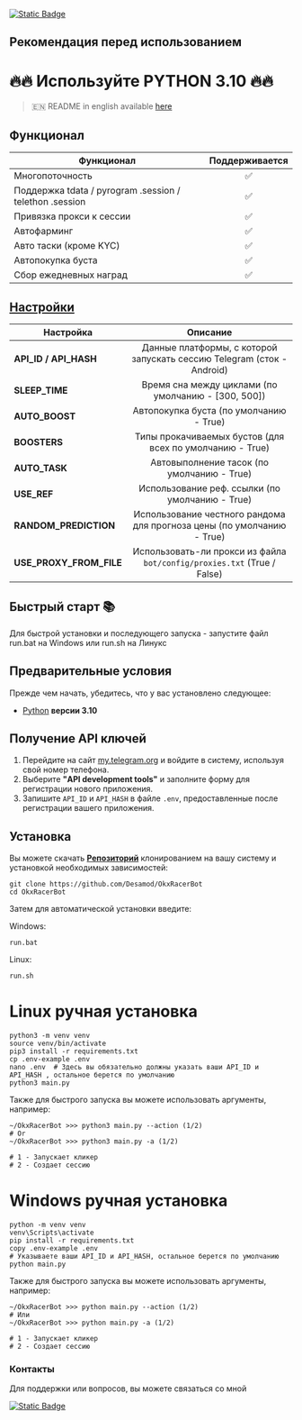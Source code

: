 [![Static Badge](https://img.shields.io/badge/Telegram-Bot%20Link-Link?style=for-the-badge&logo=Telegram&logoColor=white&logoSize=auto&color=blue)](https://t.me/OKX_official_bot/OKX_Racer?startapp=linkCode_116016253)

## Рекомендация перед использованием

# 🔥🔥 Используйте PYTHON 3.10 🔥🔥

> 🇪🇳 README in english available [here](README.md)

## Функционал  
| Функционал                                              | Поддерживается |
|---------------------------------------------------------|:------------:|
| Многопоточность                                         |       ✅      |
| Поддержка tdata / pyrogram .session / telethon .session |       ✅      |
| Привязка прокси к сессии                                |       ✅      |
| Автофарминг                                             |       ✅      |
| Авто таски (кроме KYC)                                  |       ✅      |
| Автопокупка буста                                       |       ✅      |
| Сбор ежедневных наград                                  |       ✅      |



## [Настройки](https://github.com/Desamod/OkxRacerBot/blob/master/.env-example/)
| Настройка               |                                Описание                                 |
|-------------------------|:-----------------------------------------------------------------------:|
| **API_ID / API_HASH**   | Данные платформы, с которой запускать сессию Telegram (сток - Android)  | 
| **SLEEP_TIME**          |           Время сна между циклами (по умолчанию - [300, 500])           |
| **AUTO_BOOST**          |                 Автопокупка буста (по умолчанию - True)                 |
| **BOOSTERS**            |        Типы прокачиваемых бустов (для всех по умолчанию - True)         |
| **AUTO_TASK**           |               Автовыполнение тасок (по умолчанию - True)                |
| **USE_REF**             |             Использование реф. ссылки (по умолчанию - True)             |
| **RANDOM_PREDICTION**   | Использование честного рандома для прогноза цены (по умолчанию - True)  |
| **USE_PROXY_FROM_FILE** | Использовать-ли прокси из файла `bot/config/proxies.txt` (True / False) |

## Быстрый старт 📚

Для быстрой установки и последующего запуска - запустите файл run.bat на Windows или run.sh на Линукс

## Предварительные условия
Прежде чем начать, убедитесь, что у вас установлено следующее:
- [Python](https://www.python.org/downloads/) **версии 3.10**

## Получение API ключей
1. Перейдите на сайт [my.telegram.org](https://my.telegram.org) и войдите в систему, используя свой номер телефона.
2. Выберите **"API development tools"** и заполните форму для регистрации нового приложения.
3. Запишите `API_ID` и `API_HASH` в файле `.env`, предоставленные после регистрации вашего приложения.

## Установка
Вы можете скачать [**Репозиторий**](https://github.com/Desamod/OkxRacerBot) клонированием на вашу систему и установкой необходимых зависимостей:
```shell
git clone https://github.com/Desamod/OkxRacerBot
cd OkxRacerBot
```

Затем для автоматической установки введите:

Windows:
```shell
run.bat
```

Linux:
```shell
run.sh
```

# Linux ручная установка
```shell
python3 -m venv venv
source venv/bin/activate
pip3 install -r requirements.txt
cp .env-example .env
nano .env  # Здесь вы обязательно должны указать ваши API_ID и API_HASH , остальное берется по умолчанию
python3 main.py
```

Также для быстрого запуска вы можете использовать аргументы, например:
```shell
~/OkxRacerBot >>> python3 main.py --action (1/2)
# Or
~/OkxRacerBot >>> python3 main.py -a (1/2)

# 1 - Запускает кликер
# 2 - Создает сессию
```


# Windows ручная установка
```shell
python -m venv venv
venv\Scripts\activate
pip install -r requirements.txt
copy .env-example .env
# Указываете ваши API_ID и API_HASH, остальное берется по умолчанию
python main.py
```

Также для быстрого запуска вы можете использовать аргументы, например:
```shell
~/OkxRacerBot >>> python main.py --action (1/2)
# Или
~/OkxRacerBot >>> python main.py -a (1/2)

# 1 - Запускает кликер
# 2 - Создает сессию
```




### Контакты

Для поддержки или вопросов, вы можете связаться со мной

[![Static Badge](https://img.shields.io/badge/Telegram-Me-Link?style=for-the-badge&logo=Telegram&logoColor=white&logoSize=auto&color=blue)](https://t.me/DrQwertySoul)

